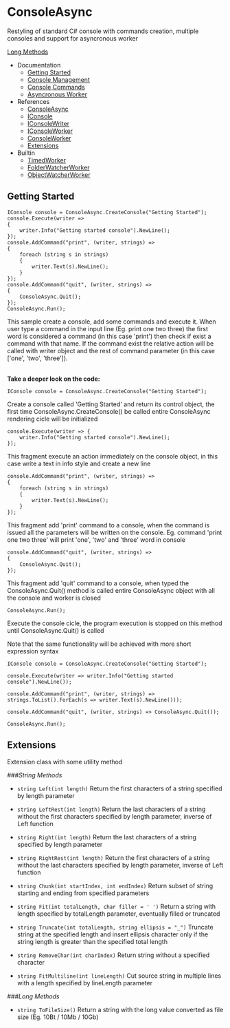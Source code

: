 ConsoleAsync
========
Restyling of standard C# console with commands creation, multiple consoles and support for asyncronous worker

[Long Methods](#long-methods)

* Documentation
	* [Getting Started](#getting-started)
	* [Console Management](#console-management)
	* [Console Commands](#console-commands)
	* [Asyncronous Worker](#asyncronous-worker)
* References
	* [ConsoleAsync](#consoleasync)
	* [IConsole](#iconsole)
	* [IConsoleWriter](#iconsolewriter)
	* [IConsoleWorker](#iconsoleworker)
	* [ConsoleWorker](#consoleworker)
	* [Extensions](#extensions)
* Builtin
	* [TimedWorker](#timedworker)
	* [FolderWatcherWorker](#folderwatcherworker)
	* [ObjectWatcherWorker](#objectwatcherworker)


Getting Started
---------------

	IConsole console = ConsoleAsync.CreateConsole("Getting Started");
	console.Execute(writer =>
	{
		writer.Info("Getting started console").NewLine();
	});
	console.AddCommand("print", (writer, strings) =>
	{
		foreach (string s in strings)
		{
			writer.Text(s).NewLine();
		}
	});
	console.AddCommand("quit", (writer, strings) =>
	{
		ConsoleAsync.Quit();
	});
	ConsoleAsync.Run();

This sample create a console, add some commands and execute it. When user type a command in the input line (Eg. print one two three) the first word is considered a command (in this case 'print') then check if exist a command with that name.
If the command exist the relative action will be called with writer object and the rest of command parameter (in this case ['one', 'two', 'three']).<br /><br />
 
 
**Take a deeper look on the code:**
 
	IConsole console = ConsoleAsync.CreateConsole("Getting Started");
Create a console called 'Getting Started' and return its control object, the first time ConsoleAsync.CreateConsole() be called entire ConsoleAsync rendering cicle will be initialized

	console.Execute(writer => {
		writer.Info("Getting started console").NewLine();
	});
This fragment execute an action immediately on the console object, in this case write a text in info style and create a new line

	console.AddCommand("print", (writer, strings) =>
	{
		foreach (string s in strings)
		{
			writer.Text(s).NewLine();
		}
	});
This fragment add 'print' command to a console, when the command is issued all the parameters will be written on the console.
Eg. command 'print one two three' will print 'one', 'two' and 'three' word in console

	console.AddCommand("quit", (writer, strings) =>
	{
		ConsoleAsync.Quit();
	});
This fragment add 'quit' command to a console, when typed the ConsoleAsync.Quit() method is called entire ConsoleAsync object with all the console and worker is closed

	ConsoleAsync.Run();
Execute the console cicle, the program execution is stopped on this method until ConsoleAsync.Quit() is called

Note that the same functionality will be achieved with more short expression syntax

	IConsole console = ConsoleAsync.CreateConsole("Getting Started");

	console.Execute(writer => writer.Info("Getting started console").NewLine());

	console.AddCommand("print", (writer, strings) => strings.ToList().ForEach(s => writer.Text(s).NewLine()));

	console.AddCommand("quit", (writer, strings) => ConsoleAsync.Quit());

	ConsoleAsync.Run();

## Extensions
Extension class with some utility method

###*String Methods*

* `string Left(int length)`  Return the first characters of a string specified by length parameter

* `string LeftRest(int length)`  Return the last characters of a string without the first characters specified by length parameter, inverse of Left function

* `string Right(int length)` Return the last characters of a string specified by length parameter

* `string RightRest(int length)` Return the first characters of a string without the last characters specified by length parameter, inverse of Left function

* `string Chunk(int startIndex, int endIndex)` Return subset of string starting and ending from specified parameters

* `string Fit(int totalLength, char filler = ' ')` Return a string with length specified by totalLength parameter, eventually filled or truncated

* `string Truncate(int totalLength, string ellipsis = "_")` Truncate string at the specified length and insert ellipsis character only if the string length is greater than the specified total length

* `string RemoveChar(int charIndex)` Return string without a specified character

* `string FitMultiline(int lineLength)` Cut source string in multiple lines with a length specified by lineLength parameter

###*Long Methods*

* `string ToFileSize()` Return a string with the long value converted as file size (Eg. 10Bt / 10Mb / 10Gb)

